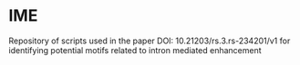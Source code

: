 # IME
Repository of scripts used in the paper DOI: 10.21203/rs.3.rs-234201/v1 for identifying potential motifs related to intron mediated enhancement
